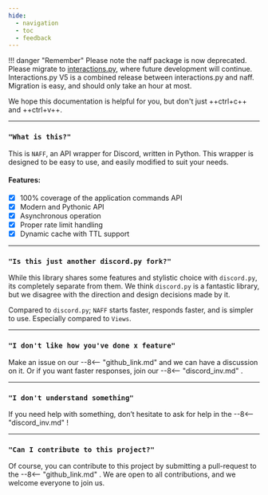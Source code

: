 ```yaml
---
hide:
  - navigation
  - toc
  - feedback
---
```

!!! danger "Remember"
    Please note the naff package is now deprecated. Please migrate to [interactions.py](https://github.com/interactions-py/interactions.py), where future development will continue. 
    Interactions.py V5 is a combined release between interactions.py and naff. Migration is easy, and should only take an hour at most.


We hope this documentation is helpful for you, but don't just ++ctrl+c++ and ++ctrl+v++.

___
### `"What is this?"`
This is `NAFF`, an API wrapper for Discord, written in Python. This wrapper is designed to be easy to use, and easily modified to suit your needs.

#### Features:
- [x] 100% coverage of the application commands API
- [x] Modern and Pythonic API
- [x] Asynchronous operation
- [x] Proper rate limit handling
- [x] Dynamic cache with TTL support

___
### `"Is this just another discord.py fork?"`
While this library shares some features and stylistic choice with `discord.py`, its completely separate from them. We think `discord.py` is a fantastic library, but we disagree with the direction and design decisions made by it.

Compared to `discord.py`; `NAFF` starts faster, responds faster, and is simpler to use. Especially compared to `Views`.

___
### `"I don't like how you've done x feature"`
Make an issue on our
--8<-- "github_link.md"
and we can have a discussion on it. Or if you want faster responses, join our
--8<-- "discord_inv.md"
.

___
### `"I don't understand something"`
If you need help with something, don’t hesitate to ask for help in the
--8<-- "discord_inv.md"
!

___
### `"Can I contribute to this project?"`
Of course, you can contribute to this project by submitting a pull-request to the
--8<-- "github_link.md"
. We are open to all contributions, and we welcome everyone to join us.
